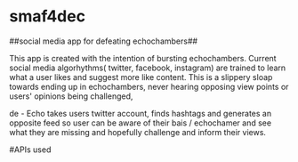 # smaf4dec

##social media app for defeating echochambers##

This app is created with the intention of bursting echochambers. Current social media algorhythms( twitter, facebook, instagram) are trained to learn what a user likes and suggest more like content. This is a slippery sloap towards ending up in echochambers, never hearing opposing view points or users' opinions being challenged,

de - Echo takes users twitter account, finds hashtags and generates an opposite feed so user can be aware of their bais / echochamer and see what they are missing and hopefully challenge and inform their views.

#APIs used
